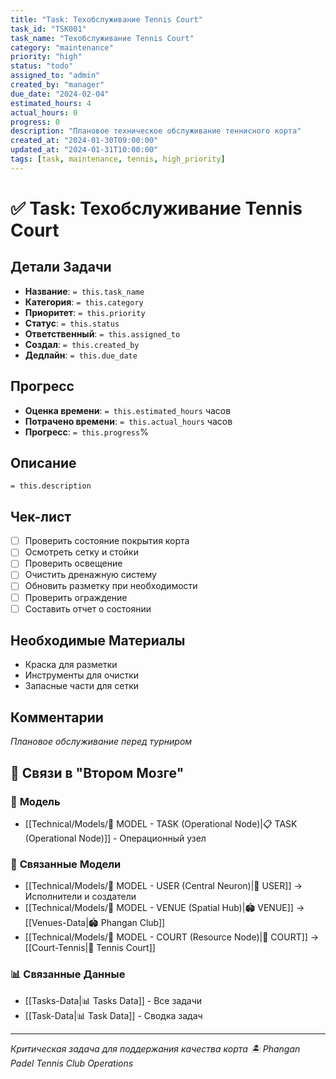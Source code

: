 ```yaml
---
title: "Task: Техобслуживание Tennis Court"
task_id: "TSK001"
task_name: "Техобслуживание Tennis Court"
category: "maintenance"
priority: "high"
status: "todo"
assigned_to: "admin"
created_by: "manager"
due_date: "2024-02-04"
estimated_hours: 4
actual_hours: 0
progress: 0
description: "Плановое техническое обслуживание теннисного корта"
created_at: "2024-01-30T09:00:00"
updated_at: "2024-01-31T10:00:00"
tags: [task, maintenance, tennis, high_priority]
---
```


# ✅ Task: Техобслуживание Tennis Court

## Детали Задачи

- **Название**: `= this.task_name`
- **Категория**: `= this.category`
- **Приоритет**: `= this.priority`
- **Статус**: `= this.status`
- **Ответственный**: `= this.assigned_to`
- **Создал**: `= this.created_by`
- **Дедлайн**: `= this.due_date`

## Прогресс

- **Оценка времени**: `= this.estimated_hours` часов
- **Потрачено времени**: `= this.actual_hours` часов
- **Прогресс**: `= this.progress`%

## Описание

`= this.description`

## Чек-лист

- [ ] Проверить состояние покрытия корта
- [ ] Осмотреть сетку и стойки
- [ ] Проверить освещение
- [ ] Очистить дренажную систему
- [ ] Обновить разметку при необходимости
- [ ] Проверить ограждение
- [ ] Составить отчет о состоянии

## Необходимые Материалы

- Краска для разметки
- Инструменты для очистки
- Запасные части для сетки

## Комментарии

*Плановое обслуживание перед турниром*

## 🔗 **Связи в "Втором Мозге"**

### 🧠 **Модель**
- [[Technical/Models/🧠 MODEL - TASK (Operational Node)|📋 TASK (Operational Node)]] - Операционный узел

### 🔗 **Связанные Модели**
- [[Technical/Models/🧠 MODEL - USER (Central Neuron)|👥 USER]] → Исполнители и создатели
- [[Technical/Models/🧠 MODEL - VENUE (Spatial Hub)|🏟️ VENUE]] → [[Venues-Data|🏟️ Phangan Club]]
- [[Technical/Models/🧠 MODEL - COURT (Resource Node)|🎾 COURT]] → [[Court-Tennis|🎾 Tennis Court]]

### 📊 **Связанные Данные**
- [[Tasks-Data|📊 Tasks Data]] - Все задачи
- [[Task-Data|📊 Task Data]] - Сводка задач

---

*Критическая задача для поддержания качества корта*
*🏝️ Phangan Padel Tennis Club Operations*
